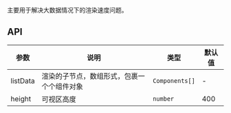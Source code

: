 主要用于解决大数据情况下的渲染速度问题。


## API

| 参数      | 说明               | 类型             | 默认值  |
| --------- | ------------------ | ---------------- | ------- |
| listData      | 渲染的子节点，数组形式，包裹一个个组件对象           | `Components[]`         | -       |
| height      | 可视区高度     | `number` | 400       |


